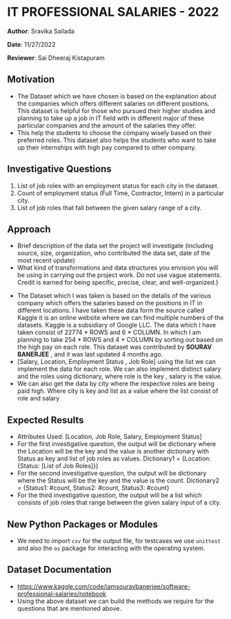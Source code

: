 #  IT PROFESSIONAL SALARIES - 2022

**Author**: Sravika Sailada

**Date**: 11/27/2022

**Reviewer**: Sai Dheeraj Kistapuram


## Motivation 

* The Dataset which we have chosen is based on the explanation about the 
  companies which offers different salaries on different positions.  
  This dataset is helpful for those who pursued their higher studies and 
  planning to take up a job in IT field with in different major of these 
  particular companies and the amount of the salaries they offer. 
* This help the students to choose the company wisely based on their preferred roles. 
  This dataset also helps the students who want to take up their internships with 
  high pay compared to other company.

## Investigative Questions

1) List of job roles with an employment status for each city in the dataset.
2) Count of employment status (Full Time, Contractor, Intern) in a particular city.
3) List of job roles that fall between the given salary range of a city.


## Approach 

- Brief description of the data set the project will investigate (including source, size, organization, who contributed the data set, date of the most recent update)
- What kind of transformations and data structures you envision you will be using in carrying out the project work.
Do not use vague statements. Credit is earned for being specific, precise, clear, and well-organized.}
* The Dataset which I was taken is based on the details of the various company which offers the salaries based on the positions in IT  in different locations. I have taken these data form the source called Kaggle it is an online website where we can find multiple numbers of the datasets. Kaggle is a subsidiary of Google LLC. The data which I have taken consist of 22774 * ROWS and 6 * COLUMN. In which I am planning to take 254 * ROWS and 4  * COLUMN by sorting out based on the high pay on each role. This dataset was contributed by 
 **SOURAV BANERJEE** , and it was last updated 4 months ago.
* [Salary, Location, Employment Status , Job Role] using the list we can implement the data for each role. We can also implement distinct salary and the roles using dictionary, where role is the key , salary is the value. 
* We can also get the data by city where the respective roles are being paid high. Where city is key and list as a value where the list consist of role and salary

## Expected Results

* Attributes Used: [Location, Job Role, Salary, Employment Status]
* For the first investigative question, the output will be dictionary where the
  Location will be the key and the value is another dictionary with Status as 
  key and list of job roles as values.
  Dictionary1 = {Location: {Status: [List of Job Roles]}}
* For the second investigative question, the output will be dictionary where the
  Status will be the key and the value is the count.
  Dictionary2 = {Status1: #count, Status2: #count, Status3: #count}
* For the third investigative question, the output will be a list which consists
  of job roles that range between the given salary input of a city.

## New Python Packages or Modules 

* We need to import `csv` for the output file, for testcases we use `unittest`
  and also the `os` package for interacting with the operating system.

## Dataset Documentation

* https://www.kaggle.com/code/iamsouravbanerjee/software-professional-salaries/notebook 
* Using the above dataset we can build the methods we require for the questions that are mentioned above.
